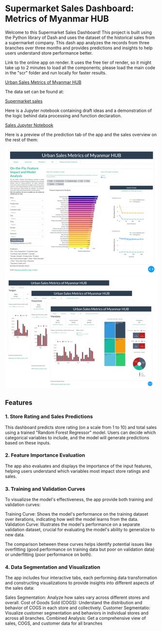 #  Supermarket Sales Dashboard: Metrics of Myanmar HUB

Welcome to this Supermarket Sales Dashboard! 
This project is built using the Python library of Dash and uses the dataset of the historical sales from a supermarket company. This dash app analyzes the records from three branches over three months and provides predictions and insights to help users understand store performance better.

Link to the online app on render. It uses the free tier of render, so it might take up to 2 minutes to load all the components; please load the main code in the "scr" folder and run locally for faster results.

[Urban Sales Metrics of Myanmar HUB](https://urban-insights-predict-and-visualize.onrender.com/)

The data set can be found at: 

[Supermarket sales](https://www.kaggle.com/datasets/aungpyaeap/supermarket-sales)

Here is a Jupyter notebook containing draft ideas and a demonstration of the logic behind data processing and function declaration.

[Sales Jupyter Notebook](https://colab.research.google.com/drive/1UX7Bah8Sn1WaajXQQzInp-4RprBnz2qD?usp=sharing)

Here is a preview of the prediction tab of the app and the sales overview on the rest of them:

![Prediction Tab](https://github.com/Salvatore-Rocha/Supermarket-sales/blob/3e39c4f5880c260cf61c87e0c0a732c44d8a2191/Imgs/Sales_Dashboard_Ex1.jpg)
![Sales OVerview](https://github.com/Salvatore-Rocha/Supermarket-sales/blob/3e39c4f5880c260cf61c87e0c0a732c44d8a2191/Imgs/Sales_Dashboard_Ex2.jpg)

## Features
### 1. Store Rating and Sales Predictions

This dashboard predicts store rating (on a scale from 1 to 10) and total sales using a trained "Random Forest Regressor" model. Users can decide which categorical variables to include, and the model will generate predictions based on these inputs.

### 2. Feature Importance Evaluation

The app also evaluates and displays the importance of the input features, helping users understand which variables most impact store ratings and sales.

### 3. Training and Validation Curves

To visualizse the model's effectiveness, the app provide both training and validation curves:

Training Curve: Shows the model's performance on the training dataset over iterations, indicating how well the model learns from the data.
Validation Curve: Illustrates the model's performance on a separate validation dataset, crucial for evaluating the model's ability to generalize to new data.

The comparison between these curves helps identify potential issues like overfitting (good performance on training data but poor on validation data) or underfitting (poor performance on both).

### 4. Data Segmentation and Visualization

The app includes four interactive tabs, each performing data transformation and constructing visualizations to provide insights into different aspects of the sales data:

Sales Segmentation: Analyze how sales vary across different stores and overall.
Cost of Goods Sold (COGS): Understand the distribution and behavior of COGS in each store and collectively.
Customer Segmentatio: Visualize customer segmentation and behaviors in individual stores and across all branches.
Combined Analysis: Get a comprehensive view of sales, COGS, and customer data for all branches
